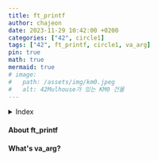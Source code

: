 ```yaml
---
title: ft_printf
author: chajeon
date: 2023-11-29 10:42:00 +0200
categories: ["42", circle1]
tags: ["42", ft_printf, circle1, va_arg]
pin: true
math: true
mermaid: true
# image:
#   path: /assets/img/km0.jpeg
#   alt: 42Mulhouse가 있는 KM0 건물
---
```

<details>
<summary>Index</summary>
<div markdown="1">

- [About ft\_printf](#about-ft_printf)
- [What's va\_arg?](#whats-va_arg)

</div>
</details>


#### About ft_printf

#### What's va_arg?